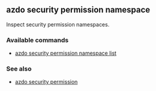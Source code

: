 ## azdo security permission namespace
Inspect security permission namespaces.
### Available commands
* [azdo security permission namespace list](./azdo_security_permission_namespace_list.md)

### See also

* [azdo security permission](./azdo_security_permission.md)
